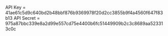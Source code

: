 API Key = 41ae61c5d9c640bd2b48bbf876b9369978f20d2cc3855b9f4a4560f647f83b13
API Secret = 975a87bbc339e8a2d99e557cd75e4400b6fc51449909b2c3c8689aa523313c0c
